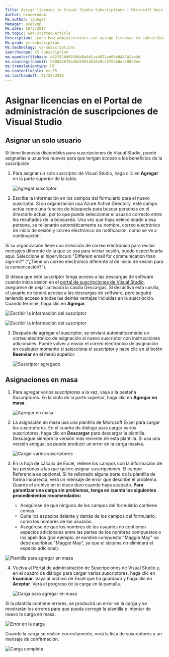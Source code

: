 ```yaml
---
Title: Assign licenses to Visual Studio Subscriptions | Microsoft Docs
Author: evanwindom
Ms.author: jaunger
Manager: evelynp
Ms.date: 10/3/2017
Ms.topic: Get-Started-Article
Description: Learn how administrators can assign licenses to subscribers
Ms.prod: vs-subscription
Ms.technology: vs-subscriptions
Searchscope: VS Subscription
ms.openlocfilehash: b82f02b968398d0a8d1ce4872ce00e8447a2ae4d
ms.sourcegitcommit: b18844078a30d59014b48a9c247848dea188b0ee
ms.translationtype: HT
ms.contentlocale: es-ES
ms.lasthandoff: 01/29/2018
---
```

# <a name="assigning-licenses-in-the-visual-studio-subscriptions-administrator-portal"></a>Asignar licencias en el Portal de administración de suscripciones de Visual Studio

## <a name="assigning-a-single-user"></a>Asignar un solo usuario
Si tiene licencias disponibles para suscripciones de Visual Studio, puede asignarlas a usuarios nuevos para que tengan acceso a los beneficios de la suscripción. 
1.  Para asignar un solo suscriptor de Visual Studio, haga clic en **Agregar** en la parte superior de la tabla.

    ![Agregar suscriptor](_img\assign-license-add\assign-license-add.png)

2.  Escriba la información en los campos del formulario para el nuevo suscriptor. Si su organización usa Azure Active Directory, este campo actúa como una función de búsqueda para buscar personas en el directorio actual, por lo que puede seleccionar el usuario correcto entre los resultados de la búsqueda. Una vez que haya seleccionado a esa persona, se rellenarán automáticamente su nombre, correo electrónico de inicio de sesión y correo electrónico de notificación, como se ve a continuación. 

Si su organización tiene una dirección de correo electrónico para recibir mensajes diferente de la que se usa para iniciar sesión, puede especificarla aquí. Seleccione el hipervínculo "Different email for communication than sign-in?" ("¿Tiene un correo electrónico diferente al de inicio de sesión para la comunicación?"). 

Si desea que este suscriptor tenga acceso a las descargas de software cuando inicia sesión en el [portal de suscripciones de Visual Studio](https:/my.visualstudio.com?wt.mc_id=o~msft~docs), asegúrese de dejar activada la casilla Descargas. Si desactiva esta casilla, el usuario no tendrá acceso a las descargas de software, pero seguirá teniendo acceso a todas las demás ventajas incluidas en la suscripción. Cuando termine, haga clic en **Agregar**.

   ![Escribir la información del suscriptor](_img\assign-license-add\add-subscriber-1.png)

   ![Escribir la información del suscriptor](_img\assign-license-add\add-subscriber-2.png)

3.  Después de agregar el suscriptor, se enviará automáticamente un correo electrónico de asignación al nuevo suscriptor con instrucciones adicionales. Puede volver a enviar el correo electrónico de asignación en cualquier momento si selecciona el suscriptor y hace clic en el botón **Reenviar** en el menú superior.

    ![Suscriptor agregado](_img\assign-license-add\add-subscriber-complete.png)

## <a name="bulk-assignments"></a>Asignaciones en masa
1.  Para agregar varios suscriptores a la vez, vaya a la pestaña Suscriptores. En la cinta de la parte superior, haga clic en **Agregar en masa**. 

    ![Agregar en masa](_img\assign-license-add\bulk-assign-add.png)

2. La asignación en masa usa una plantilla de Microsoft Excel para cargar los suscriptores. En el cuadro de diálogo para cargar varios suscriptores, haga clic en **Descargar** para descargar la plantilla. Descargue siempre la versión más reciente de esta plantilla. Si usa una versión antigua, se puede producir un error en la carga masiva.

    ![Cargar varios suscriptores](_img\assign-license-add\bulk-assign-upload.png)

3.  En la hoja de cálculo de Excel, rellene los campos con la información de las personas a las que quiere asignar suscripciones. El campo Referencia es opcional. Si ha rellenado alguna parte de la plantilla de forma incorrecta, verá un mensaje de error que describe el problema. Guarde el archivo en el disco duro cuando haya acabado.
**Para garantizar una carga sin problemas, tenga en cuenta los siguientes procedimientos recomendados:**
    - Asegúrese de que ninguno de los campos del formulario contiene comas.
    - Quite los espacios delante y detrás de los campos del formulario, como los nombres de los usuarios.
    - Asegúrese de que los nombres de los usuarios no contienen espacios adicionales entre las partes de los nombres compuestos o los apellidos (por ejemplo, el nombre compuesto "Maggie May" no debe escribirse "Maggie  May", ya que el sistema no eliminará el espacio adicional).

   ![Plantilla para agregar en masa](_img\assign-license-add\bulk-template.png)

4.  Vuelva al Portal de administración de Suscripciones de Visual Studio y, en el cuadro de diálogo para cargar varios suscriptores, haga clic en **Examinar**. Vaya al archivo de Excel que ha guardado y haga clic en **Aceptar**. Verá el progreso de la carga en la pantalla. 

    ![Carga para agregar en masa](_img\assign-license-add\bulk-assign-upload-2.png)

Si la plantilla contiene errores, se producirá un error en la carga y se mostrarán los errores para que pueda corregir la plantilla e intentar de nuevo la carga en masa.

   ![Error en la carga](_img\assign-license-add\bulk-assign-upload-fail.png)

Cuando la carga se realice correctamente, verá la lista de suscriptores y un mensaje de confirmación.

   ![Carga completa](_img\assign-license-add\bulk-assign-upload-complete.png)